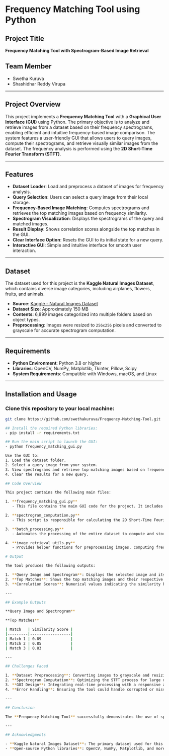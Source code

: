 # Frequency Matching Tool using Python

## Project Title
**Frequency Matching Tool with Spectrogram-Based Image Retrieval**

## Team Member
- Swetha Kuruva
- Shashidhar Reddy Virupa

---

## Project Overview
This project implements a **Frequency Matching Tool** with a **Graphical User Interface (GUI)** using Python. The primary objective is to analyze and retrieve images from a dataset based on their frequency spectrograms, enabling efficient and intuitive frequency-based image comparison. The system features a user-friendly GUI that allows users to query images, compute their spectrograms, and retrieve visually similar images from the dataset. The frequency analysis is performed using the **2D Short-Time Fourier Transform (STFT)**.

---

## Features
- **Dataset Loader**: Load and preprocess a dataset of images for frequency analysis.
- **Query Selection**: Users can select a query image from their local storage.
- **Frequency-Based Image Matching**: Computes spectrograms and retrieves the top matching images based on frequency similarity.
- **Spectrogram Visualization**: Displays the spectrograms of the query and matched images.
- **Result Display**: Shows correlation scores alongside the top matches in the GUI.
- **Clear Interface Option**: Resets the GUI to its initial state for a new query.
- **Interactive GUI**: Simple and intuitive interface for smooth user interaction.

---

## Dataset
The dataset used for this project is the **Kaggle Natural Images Dataset**, which contains diverse image categories, including airplanes, flowers, fruits, and animals.

- **Source**: [Kaggle - Natural Images Dataset](https://www.kaggle.com/prasunroy/natural-images)
- **Dataset Size**: Approximately 150 MB
- **Contents**: 6,899 images categorized into multiple folders based on object types.
- **Preprocessing**: Images were resized to `256x256` pixels and converted to grayscale for accurate spectrogram computation.

---

## Requirements
- **Python Environment**: Python 3.8 or higher
- **Libraries**: OpenCV, NumPy, Matplotlib, Tkinter, Pillow, Scipy
- **System Requirements**: Compatible with Windows, macOS, and Linux

---

## Installation and Usage

### Clone this repository to your local machine:
```bash
git clone https://github.com/swethakuruva/Frequency-Matching-Tool.git

## Install the required Python libraries:
- pip install -r requirements.txt

## Run the main script to launch the GUI:
- python frequency_matching_gui.py

Use the GUI to:
1. Load the dataset folder.
2. Select a query image from your system.
3. View spectrograms and retrieve top matching images based on frequency similarity.
4. Clear the results for a new query.

## Code Overview

This project contains the following main files:

1. **frequency_matching_gui.py**
   - This file contains the main GUI code for the project. It includes functionalities to load the dataset, select a query image, compute spectrograms, and display the results in a user-friendly interface.

2. **spectrogram_computation.py**
   - This script is responsible for calculating the 2D Short-Time Fourier Transform (STFT) for frequency analysis. It generates spectrograms and calculates similarity metrics for image comparison.

3. **batch_processing.py**
   - Automates the processing of the entire dataset to compute and store spectrograms for faster retrieval and comparison.

4. **image_retrieval_utils.py**
   - Provides helper functions for preprocessing images, computing frequency correlations, and handling datasets efficiently.

# Output

The tool produces the following outputs:

1. **Query Image and Spectrogram**: Displays the selected image and its spectrogram.
2. **Top Matches**: Shows the top matching images and their respective spectrograms, ranked by similarity.
3. **Correlation Scores**: Numerical values indicating the similarity between the query and matched images.

---

## Example Outputs

**Query Image and Spectrogram**

**Top Matches**

| Match   | Similarity Score |
|---------|------------------|
| Match 1 | 0.89             |
| Match 2 | 0.85             |
| Match 3 | 0.83             |

---

## Challenges Faced

1. **Dataset Preprocessing**: Converting images to grayscale and resizing them consistently required computational effort.
2. **Spectrogram Computation**: Optimizing the STFT process for large datasets was a significant challenge.
3. **GUI Design**: Integrating real-time processing with a responsive and user-friendly GUI required careful implementation.
4. **Error Handling**: Ensuring the tool could handle corrupted or missing files in the dataset without crashing.

---

## Conclusion

The **Frequency Matching Tool** successfully demonstrates the use of spectrograms for frequency-based image analysis and retrieval. By combining computational techniques with an intuitive GUI, this tool simplifies complex image comparison tasks, making it accessible for diverse applications in pattern recognition, content analysis, and digital asset management.

---

## Acknowledgments

- **Kaggle Natural Images Dataset**: The primary dataset used for this project.
- **Open-source Python libraries**: OpenCV, NumPy, Matplotlib, and more for facilitating image analysis and GUI development.
